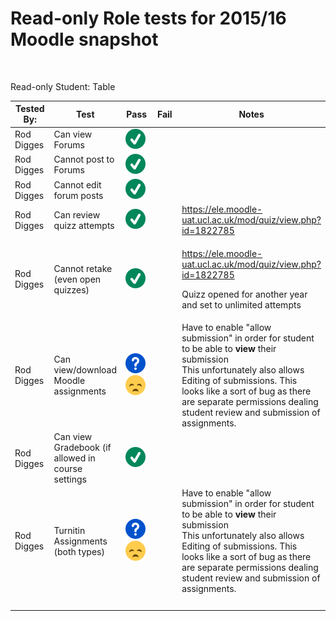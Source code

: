 # Read-only Role tests for 2015/16 Moodle snapshot

 

Read-only Student: Table

<table>
<colgroup>
<col width="20%" />
<col width="20%" />
<col width="20%" />
<col width="20%" />
<col width="20%" />
</colgroup>
<thead>
<tr class="header">
<th>Tested By:</th>
<th>Test</th>
<th>Pass</th>
<th>Fail</th>
<th>Notes</th>
</tr>
</thead>
<tbody>
<tr class="odd">
<td>Rod Digges</td>
<td>Can view Forums</td>
<td><img src="images/icons/emoticons/check.svg" alt="(tick)" class="emoticon emoticon-tick" /></td>
<td> </td>
<td> </td>
</tr>
<tr class="even">
<td>Rod Digges</td>
<td>Cannot post to Forums</td>
<td><img src="images/icons/emoticons/check.svg" alt="(tick)" class="emoticon emoticon-tick" /></td>
<td> </td>
<td> </td>
</tr>
<tr class="odd">
<td>Rod Digges</td>
<td>Cannot edit forum posts</td>
<td><img src="images/icons/emoticons/check.svg" alt="(tick)" class="emoticon emoticon-tick" /></td>
<td> </td>
<td> </td>
</tr>
<tr class="even">
<td>Rod Digges</td>
<td>Can review quizz attempts</td>
<td><img src="images/icons/emoticons/check.svg" alt="(tick)" class="emoticon emoticon-tick" /></td>
<td> </td>
<td><a href="https://ele.moodle-uat.ucl.ac.uk/mod/quiz/view.php?id=1822785" class="uri">https://ele.moodle-uat.ucl.ac.uk/mod/quiz/view.php?id=1822785</a></td>
</tr>
<tr class="odd">
<td>Rod Digges</td>
<td>Cannot retake (even open quizzes)</td>
<td><img src="images/icons/emoticons/check.svg" alt="(tick)" class="emoticon emoticon-tick" /></td>
<td> </td>
<td><p><a href="https://ele.moodle-uat.ucl.ac.uk/mod/quiz/view.php?id=1822785" class="uri">https://ele.moodle-uat.ucl.ac.uk/mod/quiz/view.php?id=1822785</a></p>
<p>Quizz opened for another year and set to unlimited attempts</p></td>
</tr>
<tr class="even">
<td>Rod Digges</td>
<td>Can view/download Moodle assignments</td>
<td><img src="images/icons/emoticons/help_16.svg" alt="(question)" class="emoticon emoticon-question" /><img src="images/icons/emoticons/sad.svg" alt="(sad)" class="emoticon emoticon-sad" /></td>
<td> </td>
<td>Have to enable &quot;allow submission&quot; in order for student to be able to <strong>view</strong> their submission<br />
This unfortunately also allows Editing of submissions. This looks like a sort of bug as there<br />
are separate permissions dealing student review and submission of assignments. </td>
</tr>
<tr class="odd">
<td>Rod Digges</td>
<td>Can view Gradebook (if allowed in course settings</td>
<td><img src="images/icons/emoticons/check.svg" alt="(tick)" class="emoticon emoticon-tick" /></td>
<td> </td>
<td> </td>
</tr>
<tr class="even">
<td>Rod Digges</td>
<td>Turnitin Assignments (both types)</td>
<td><img src="images/icons/emoticons/help_16.svg" alt="(question)" class="emoticon emoticon-question" /><img src="images/icons/emoticons/sad.svg" alt="(sad)" class="emoticon emoticon-sad" /></td>
<td> </td>
<td>Have to enable &quot;allow submission&quot; in order for student to be able to <strong>view</strong> their submission<br />
This unfortunately also allows Editing of submissions. This looks like a sort of bug as there<br />
are separate permissions dealing student review and submission of assignments.</td>
</tr>
<tr class="odd">
<td> </td>
<td> </td>
<td> </td>
<td> </td>
<td> </td>
</tr>
</tbody>
</table>


